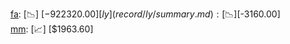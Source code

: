 [fa](record/fa/summary.md): [📉] [$-922320.00]  
[ly](record/ly/summary.md): [📉] [$-3160.00]  
[mm](record/mm/summary.md): [📈] [$1963.60]  
